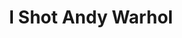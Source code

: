 ---
ee_id: '4186'
site: '1'
type: '2'
long_id: I Shot Andy Warhol (code)
url: code-i-shot-andy-warhol
year: '2002'
medium:
commission:
add_credit:
dims:
pitch: "​Binary’s for I Shot Andy Warhol cartridge"
ps:
live_url:
related: |-
  [9] [ishotandywarhol] 2002-002 I Shot Andy Warhol
  [4112] [2013-133-the-source-issue-3-i-shot-andy-warhol] 2013 133 The Source Issue 3 I Shot Andy Warhol
title: I Shot Andy Warhol
youtube:
imgs: 6502.gif
subheading: "(code)"
year2: '2002'
download:
add_credits:
related_code:
! '':
layout: things-i-made
---